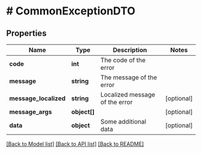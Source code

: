 # # CommonExceptionDTO

## Properties

Name | Type | Description | Notes
------------ | ------------- | ------------- | -------------
**code** | **int** | The code of the error |
**message** | **string** | The message of the error |
**message_localized** | **string** | Localized message of the error | [optional]
**message_args** | **object[]** |  | [optional]
**data** | **object** | Some additional data | [optional]

[[Back to Model list]](../../README.md#models) [[Back to API list]](../../README.md#endpoints) [[Back to README]](../../README.md)
